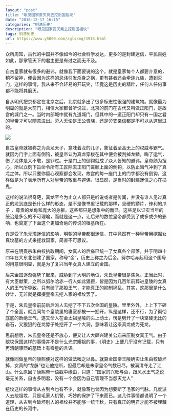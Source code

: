 ```yaml
---
layout: "post"
title: "眼见国家要灭竟去挖别国祖坟"
date: "2018-12-17 16:15"
categories: "明清历史"
description: "眼见国家要灭竟去挖别国祖坟"
tags: 明清历史
url: https://www.y5000.com/zgls/mq/3918.html
---
```






众所周知，古代的中国并不像如今的社会科学发达，更多的是封建迷信，平民百姓如此，那掌管天下的君主更是有过之而无不及。

自古皇家就有很多的避讳，就像我下面要说的这个。就是皇家每个人都要介意的，稍不留神，便会因为这样的忌讳引发杀身之祸，更有甚者还会牵连九族，遭到灭门，这样的事情，我从来不会轻易的开玩笑，毕竟这是历史的精粹，任何人任何事都不能将其磨灭。

自从明代把京都定在北京之后，北京就多出了很多标志性很强的建筑物。就像最为明显的就是大前门，相信大家都曾听说过，北京的前门在古代又叫做正阳门，是故宫的城门之一。当时内部城中就有九道城门，但其中的一道正阳门却只有一国之君的皇帝才可以随意进出。旁人无论是王公贵族，还是旁支亲信都是不可以从这里过的。

![](/uploads/allimg/161026/6-16102615393OZ.JPG)

自古皇帝就被称之为真龙天子，意味着龙的儿子，象征着至高无上的权威与霸气。就因为门字上面有倒钩，被皇帝认为真龙穿梭在其中便会被刮掉龙鳞，晦了运气，伤了龙体是大不敬，是罪过。于是门上的倒钩就成了众人皆知的避讳。皇帝颇为担心，所以立刻下旨命令所有工匠除去正阳门匾额上面的倒钩，以防止晦气冲到了真龙之体。所以只要你留心观察都会发现，故宫的每一座门上的门字都没有倒钩，这样做是为了表示所有人对皇帝的敬重与避讳，很显然，是当时的封建迷信之心在捣鬼。

这样的说法很奇葩，真龙至今为止众人都只是听说或者是传闻，并没有谁人见过真正的龙到底是长什么样的形态，是不是像书里记载的那样，坚硬的鳞片，锋利的爪子
，尊贵的龙角和庞大的身躯，这些都只是想象中的而已。这些足以证实当年的统治是多么的不可理喻，而就是这一点，让后来的数位皇帝都受到了或多或少的影响，也奠定了下面这个更加奇葩的传说的根基所在。

许是受了朱元璋迷信的影响，明朝的皇帝都很迷信，其中竟然有一种皇帝用挖掘女真坟墓的方式来拯救国家，简直不可思议。

原来在明熹宗朱由校执政期间，女真人的后裔已统一了女真各个部落，并于明四十四年在大东北创建了国家，称号“金”，历史上称之为后金。努尔哈赤起用这个国号的用意很明显，就是为了复兴当年女真人建立的金国。

后来金国逐渐强势了起来，威胁到了大明的地位，朱氏皇帝很是焦急。正当此时，有大臣献策，之所以努尔哈赤一行人如此猖獗，皆是因为几百年前葬进皇陵的女真人的王气所导致。只有破了那股王气，才能真正的抑制祸乱。其实，这那里是什么妙计，无非就是撺掇皇帝去挖人家的祖坟罢了。

于是，朱氏皇帝前前后后派人去挖了不下五次金国的皇陵。里里外外，上上下下砸了个全面，就连同每个皇陵里的寝室都被一一掘开，纵是这样，还不行，为了彻彻底底的断绝王气，遂又命人在金太祖皇陵的头上动土，愣是劈开了一块坚硬无比的岩石，又狠狠的在龙脖子处挖开了一个大洞，意味着让这条真龙成为死龙。

思前想后，朱氏皇帝还是不放心，便又让人大肆兴建关公庙来压制女真王气。由于挖坟保国这样的事情并不是什么光宗耀祖的事，《明史》上便几乎没有记载，只有再清朝康熙的墓碑上有零星的言语。

就像同做皇帝的康熙便对这样的做法嗤之以鼻。就算金国帝王陵确实让朱由校破坏掉，女真的“龙脉”也让他挖断，但最后却是朱家皇帝气数已尽，被满清夺走了江山。什么原因？康熙帝一语戳中缘由，只道：“国家的兴旺与否，跟风水王气之说毫无关系，自古多明君，没有一个会因为自己管理不当怨天尤人”

挖坟这样的事情从古到今也有不少，就像蒋也曾因为想要断了毛家的气脉，几度派人去挖祖坟，只是毛家人机警，巧妙的保护了下来而已。这几件事情都说明了一个道理，从古到今破坏别人的祖坟并不能够一统千秋，只有真正的明君才能不被埋藏在历史的长河中。
